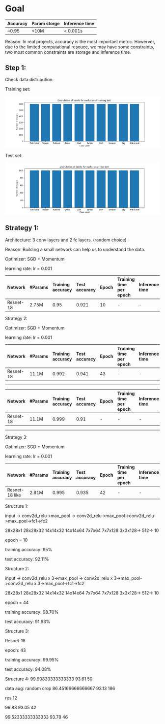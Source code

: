 # Goal


| Accuracy            | Param storge | Inference time |
| :---                | :---         |  :--           |
| ~0.95               |  <10M        |   < 0.001s     |

Reason: In real projects, accuracy is the most important metric. Howerver, due to the limited computational resouce, 
we may have some constraints, two most common constraints are storage and inference time.

## Step 1:

Check data distribution:

Training set:

![alt text](https://github.com/QtSignalProcessing/fashion_mnist/blob/master/resource/train_dist.png)

Test set:

![alt text](https://github.com/QtSignalProcessing/fashion_mnist/blob/master/resource/test_dist.png)


## Strategy 1:

Architecture: 3 conv layers and 2 fc layers. (random choice)

Reason: Building a small network can help us to understand the data. 


Optimizer: SGD + Momentum

learning rate: lr = 0.001

| Network             | #Params    | Training accuracy | Test accuracy | Epoch | Training time per epoch | Inference time | Batch size|
| :---                | :---       | :---              | :---          | :---  | :---                    |   :--           | :--
| Resnet-18           | 2.75M      | 0.95             | 0.921         | 10    |    -                    | -              | 4            |





Strategy 2:

Optimizer: SGD + Momentum

learning rate: lr = 0.001

| Network             | #Params    | Training accuracy | Test accuracy | Epoch | Training time per epoch | Inference time | **Batch size**|
| :---                | :---       | :---              | :---          | :---  | :---                    |   :--           | :--
| Resnet-18           | 11.1M      | 0.992             | 0.941         | 43    |    -                    | -              | 4            |


---
| Network             | #Params    | Training accuracy | Test accuracy | Epoch | Training time per epoch | Inference time | **Batch size**|
| :---                | :---       | :---              | :---          | :---  | :---                    |   :--           | :--
| Resnet-18           | 11.1M      | 0.999             | 0.91         | -    |    -                    | -              |  128           |

---



Strategy 3:

Optimizer: SGD + Momentum

learning rate: lr = 0.001

| Network             | #Params    | Training accuracy | Test accuracy | Epoch | Training time per epoch | Inference time | **Batch size**|
| :---                | :---       | :---              | :---          | :---  | :---                    |   :--           | :--      |
| Resnet-18 like      | 2.81M      | 0.995             | 0.935         | 42    |    -                    | -              | 4   |



Structure 1:       

input ->  conv2d_relu->max_pool -> conv2d_relu->max_pool->conv2d_relu->max_pool->fc1->fc2

28x28x1   28x28x32     14x14x32    14x14x64     7x7x64    7x7x128      3x3x128-> 512-> 10

epoch = 10

training accuracy: 95%

test accuracy: 92.11%



Structure 2: 

input ->  conv2d_relu x 3->max_pool -> conv2d_relu x 3->max_pool->conv2d_relu x 3->max_pool->fc1->fc2

28x28x1   28x28x32     14x14x32    14x14x64     7x7x64    7x7x128      3x3x128-> 512-> 10

epoch = 44

training accuracy: 98.70%

test accuracy: 91.93%

Structure 3:

Resnet-18

epoch: 43

training accuracy: 99.95%

test accuracy: 94.08%

Structure 4:
99.90833333333333 93.61 50

data aug: random crop
86.45166666666667 93.13 186

res 12

99.83 93.05 42

99.52333333333333 93.78 46
